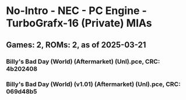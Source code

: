 # No-Intro - NEC - PC Engine - TurboGrafx-16 (Private) MIAs
## Games: 2, ROMs: 2, as of 2025-03-21

### Billy's Bad Day (World) (Aftermarket) (Unl).pce, CRC: 4b202408
### Billy's Bad Day (World) (v1.01) (Aftermarket) (Unl).pce, CRC: 069d48b5
